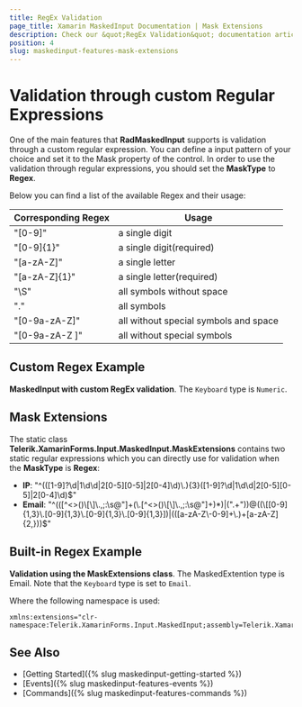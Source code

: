 ```yaml
---
title: RegEx Validation
page_title: Xamarin MaskedInput Documentation | Mask Extensions
description: Check our &quot;RegEx Validation&quot; documentation article for Telerik MaskedInput for Xamarin control.
position: 4
slug: maskedinput-features-mask-extensions
---
```


# Validation through custom Regular Expressions

One of the main features that **RadMaskedInput** supports is validation through a custom regular expression. You can define a input pattern of your choice and set it to the Mask property of the control. In order to use the validation through regular expressions, you should set the **MaskType** to **Regex**.

Below you can find a list of the available Regex and their usage:

Corresponding Regex | Usage
---|---
"[0-9]" | a single digit
"[0-9]{1}" | a single digit(required)
"[a-zA-Z]" | a single letter
"[a-zA-Z]{1}" | a single letter(required)
"\S" | all symbols without space
"." | all symbols
"[0-9a-zA-Z]" | all without special symbols and space
"[0-9a-zA-Z ]" | all without special symbols

## Custom Regex Example

**MaskedInput with custom RegEx validation**. The `Keyboard` type is `Numeric`.

<snippet id='maskedinput-features-regex-custom-validation-xaml'/>

## Mask Extensions

The static class **Telerik.XamarinForms.Input.MaskedInput.MaskExtensions** contains two static regular expressions which you can directly use for validation when the **MaskType** is **Regex**:

- **IP**:  "^(([1-9]?\\d|1\\d\\d|2[0-5][0-5]|2[0-4]\\d)\\.){3}([1-9]?\\d|1\\d\\d|2[0-5][0-5]|2[0-4]\\d)$"
- **Email**: "^(([^<>()\\[\\]\\.,;:\\s@\"]+(\\.[^<>()\\[\\]\\.,;:\\s@\"]+)*)|(\".+\"))@((\\[[0-9]{1,3}\\.[0-9]{1,3}\\.[0-9]{1,3}\\.[0-9]{1,3}])|(([a-zA-Z\\-0-9]+\\.)+[a-zA-Z]{2,}))$"
 
## Built-in Regex Example

**Validation using the MaskExtensions class**. The MaskedExtention type is Email. Note that the `Keyboard` type is set to `Email`.

<snippet id='maskedinput-features-regex-extensions-validation-xaml'/>

Where the following namespace is used:

```XAML
xmlns:extensions="clr-namespace:Telerik.XamarinForms.Input.MaskedInput;assembly=Telerik.XamarinForms.Input"
```

## See Also

* [Getting Started]({% slug maskedinput-getting-started %})
* [Events]({% slug maskedinput-features-events %})
* [Commands]({% slug maskedinput-features-commands %})
